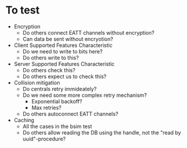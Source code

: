 # To test
- Encryption
  - Do others connect EATT channels without encryption?
  - Can data be sent without encryotion?
- Client Supported Features Characteristic
  - Do we need to write to bits here?
  - Do others write to this?
- Server Supported Features Characteristic
  - Do others check this?
  - Do others expect us to check this?
- Collision mitigation
  - Do centrals retry immideately?
  - Do we need some more complex retry mechanism?
    - Exponential backoff?
    - Max retries?
  - Do others autoconnect EATT channels?
- Caching
  - All the cases in the bsim test
  - Do others allow reading the DB using the handle, not the "read by uuid"-procedure?
